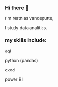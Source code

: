 ### Hi there 👋

I'm Mathias Vandeputte,

I study data analitics.



### my skills include:

sql

python (pandas)

excel

power BI




